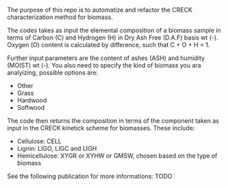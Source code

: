 The purpose of this repo is to automatize and refactor the  CRECK characterization method for biomass.

The codes takes as input the elemental composition of a biomass sample in terms of Carbon (C) and Hydrogen (H) in Dry Ash Free (D.A.F) basis wt (-). Oxygen (O) content is calculated by difference, such that C + O + H = 1. 

Further input parameters are the content of ashes (ASH) and humidity (MOIST) wt (-).
You also need to specify the kind of biomass you ara analyizing, possible options are:  
+ Other
+ Grass
+ Hardwood
+ Softwood

The code then returns the composition in terms of the component taken  as input in the CRECK kinetick scheme for biomasses. These include:

+ Cellulose: CELL
+ Lignin: LIGO, LIGC and LIGH
+ Hemicellulose: XYGR or XYHW or GMSW, chosen based on the type of biomass

See the following publication for more informations:
    TODO
